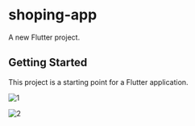# shoping-app

A new Flutter project.

## Getting Started

This project is a starting point for a Flutter application.


![1](https://user-images.githubusercontent.com/49205538/194057755-181f37b6-3738-417f-9047-26420b2ecc11.png)


![2](https://user-images.githubusercontent.com/49205538/194057766-df5267bb-735f-485f-8b12-56f302894238.png)


